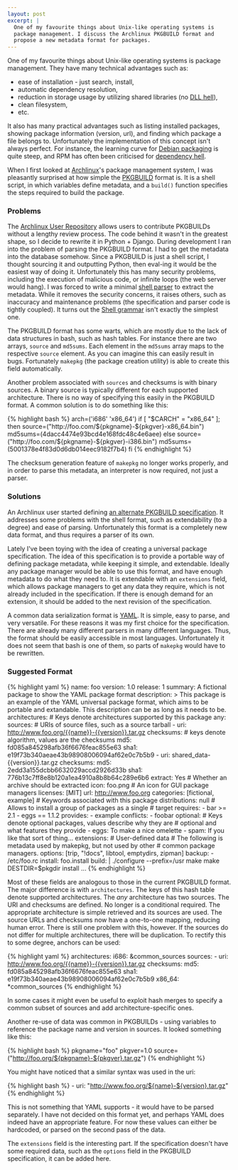 ```yaml
---
layout: post
excerpt: |
  One of my favourite things about Unix-like operating systems is
  package management. I discuss the Archlinux PKGBUILD format and
  propose a new metadata format for packages.
---
```

One of my favourite things about Unix-like operating systems is package
management. They have many technical advantages such as:

 * ease of installation - just search, install,
 * automatic dependency resolution,
 * reduction in storage usage by utilizing shared libraries (no [DLL hell]),
 * clean filesystem,
 * etc.

It also has many practical advantages such as listing installed packages,
showing package information (version, url), and finding which package a file
belongs to. Unfortunately the implementation of this concept isn't always
perfect. For instance, the learning curve for [Debian packaging] is quite
steep, and RPM has often been criticised for [dependency hell].

When I first looked at [Archlinux]'s package management system, I was
pleasantly surprised at how simple the [PKGBUILD] format is. It is a shell
script, in which variables define metadata, and a `build()` function
specifies the steps required to build the package.

### Problems

The [Archlinux User Repository][AUR] allows users to contribute PKGBUILDs
without a lengthy review process. The code behind it wasn't in the greatest
shape, so I decide to rewrite it in Python + Django. During development I ran
into the problem of parsing the PKGBUILD format. I had to get the metadata
into the database somehow. Since a PKGBUILD is just a shell script, I thought
sourcing it and outputting Python, then eval-ing it would be the easiest way
of doing it. Unfortunately this has many security problems, including the
execution of malicious code, or infinite loops (the web server would hang). I
was forced to write a minimal [shell parser][pkgparse] to extract the
metadata. While it removes the security concerns, it raises others, such as
inaccuracy and maintenance problems (the specification and parser code is
tightly coupled). It turns out the [Shell grammar] isn't exactly the simplest
one.

The PKGBUILD format has some warts, which are mostly due to the lack of data
structures in bash, such as hash tables. For instance there are two arrays,
`source` and `md5sums`. Each element in the `md5sums` array maps to the
respective `source` element. As you can imagine this can easily result in
bugs. Fortunately `makepkg` (the package creation utility) is able to create
this field automatically.

Another problem associated with `sources` and checksums is with binary
sources. A binary source is typically different for each supported
architecture. There is no way of specifying this easily in the PKGBUILD
format. A common solution is to do something like this:

{% highlight bash %}
    arch=('i686' 'x86_64')
    if [ "$CARCH" = "x86_64" ]; then
        source=("http://foo.com/${pkgname}-${pkgver}-x86_64.bin")
        md5sums=(4dacc4474e93bcd4e168fdc48c4e6aee)
    else
        source=("http://foo.com/${pkgname}-${pkgver}-i386.bin")
        md5sums=(5001378e4f83d0d6db014eec9182f7b4)
    fi
{% endhighlight %}

The checksum generation feature of `makepkg` no longer works properly, and in
order to parse this metadata, an interpreter is now required, not just a
parser.

### Solutions

An Archlinux user started defining [an alternate PKGBUILD
specification][pkgmeta]. It addresses some problems with the shell format,
such as extendability (to a degree) and ease of parsing. Unfortunately this
format is a completely new data format, and thus requires a parser of its
own.

Lately I've been toying with the idea of creating a universal package
specification. The idea of this specification is to provide a portable
way of defining package metadata, while keeping it simple, and extendable.
Ideally any package manager would be able to use this format, and have enough
metadata to do what they need to. It is extendable with an `extensions`
field, which allows package managers to get any data they require, which is
not already included in the specification. If there is enough demand for an
extension, it should be added to the next revision of the specification.

A common data serialization format is [YAML]. It is simple, easy to parse, and
very versatile. For these reasons it was my first choice for the
specification. There are already many different parsers in many different
languages. Thus, the format should be easily accessible in most languages.
Unfortunately it does not seem that bash is one of them, so parts of
`makepkg` would have to be rewritten.

### Suggested Format

{% highlight yaml %}
    name: foo
    version: 1.0
    release: 1
    summary: A fictional package to show the YAML package format
    description: >
      This package is an example of the YAML universal package format, which
      aims to be portable and extandable. This description can be as long as
      it needs to be.
    architectures: # Keys denote architectures supported by this package
      any:
        sources: # URIs of source files, such as a source tarball
          - uri: http://www.foo.org/{{name}}-{{version}}.tar.gz
            checksums: # keys denote algorithm, values are the checksums
              md5: fd085a845298afb36f6676feac855e63
              sha1: e19f73b340aeae43b98908006094af62e0c7b5b9
          - uri: shared_data-{{version}}.tar.gz
            checksums:
              md5: 2edd3a155dcbb6632029accd2926d33b
              sha1: 776b13c7ff8e8b120a1ea4910a8b8b64c289e6b6
            extract: Yes # Whether an archive should be extracted
    icon: foo.png # An icon for GUI package managers
    licenses: [MIT]
    url: http://www.foo.org
    categories: [fictional, example] # Keywords associated with this package
    distributions: null # Allows to install a group of packages as a single
                        # target
    requires:
      - bar >= 2.1
      - eggs == 1.1.2
    provides:
      - example
    conflicts:
      - foobar
    optional: # Keys denote optional packages, values describe why they are
              # optional and what features they provide
      - eggs: To make a nice omelette
      - spam: If you like that sort of thing...
    extensions: # User-defined data
      # The following is metadata used by makepkg, but not used by other
      # common package managers.
      options: [trip, "!docs", libtool, emptydirs, zipman]
      backup:
        - /etc/foo.rc
      install: foo.install
      build: |
        ./configure --prefix=/usr
        make
        make DESTDIR=$pkgdir install
    ...
{% endhighlight %}

Most of these fields are analogous to those in the current PKGBUILD format.
The major difference is with `architectures`. The keys of this hash table
denote supported architectures. The *any* architecture has two sources. The
URI and checksums are defined. No longer is a conditional required. The
appropriate architecture is simple retrieved and its sources are used. The
source URLs and checksums now have a one-to-one mapping, reducing human
error. There is still one problem with this, however. If the sources do not
differ for multiple architectures, there will be duplication. To rectify this
to some degree, anchors can be used:

{% highlight yaml %}
    architectures:
      i686: &common_sources
        sources:
          - uri: http://www.foo.org/{{name}}-{{version}}.tar.gz
            checksums:
              md5: fd085a845298afb36f6676feac855e63
              sha1: e19f73b340aeae43b98908006094af62e0c7b5b9
      x86_64: *common_sources
{% endhighlight %}

In some cases it might even be useful to exploit hash merges to specify a
common subset of sources and add architecture-specific ones.

Another re-use of data was common in PKGBUILDs - using variables to reference
the package name and version in sources. It looked something like this:

{% highlight bash %}
    pkgname="foo"
    pkgver=1.0
    source=("http://foo.org/${pkgname}-${pkgver}.tar.gz")
{% endhighlight %}

You might have noticed that a similar syntax was used in the uri:

{% highlight bash %}
    - uri: "http://www.foo.org/${name}-${version}.tar.gz"
{% endhighlight %}

This is not something that YAML supports - it would have to be parsed
separately. I have not decided on this format yet, and perhaps YAML does
indeed have an appropriate feature. For now these values can either be
hardcoded, or parsed on the second pass of the data.

The `extensions` field is the interesting part. If the specification doesn't
have some required data, such as the `options` field in the PKGBUILD
specification, it can be added here.

[dll hell]: http://en.wikipedia.org/wiki/DLL_hell/
[debian packaging]: http://www.debian.org/doc/debian-policy/
[dependency hell]: http://en.wikipedia.org/wiki/Dependency_hell/
[archlinux]: http://www.archlinux.org/
[PKGBUILD]: http://www.archlinux.org/pacman/PKGBUILD.5.html
[AUR]: http://aur.archlinux.org/
[pkgparse]: http://www.github.com/sebnow/pkgparse/
[Shell grammar]: http://www.opengroup.org/onlinepubs/009695399/utilities/xcu_chap02.html#tag_02_10
[pkgmeta]: http://xyne.archlinux.ca/ideas/pkgmeta/
[YAML]: http://www.yaml.org/
